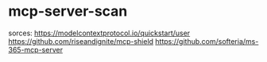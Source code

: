 # mcp-server-scan
sorces:
https://modelcontextprotocol.io/quickstart/user
https://github.com/riseandignite/mcp-shield
https://github.com/softeria/ms-365-mcp-server
